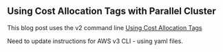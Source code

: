## Using Cost Allocation Tags with Parallel Cluster

This blog post uses the v2 command line
<a href="https://aws.amazon.com/blogs/compute/using-cost-allocation-tags-with-aws-parallelcluster/">Using Cost Allocation Tags</a>

Need to update instructions for AWS v3 CLI - using yaml files.





